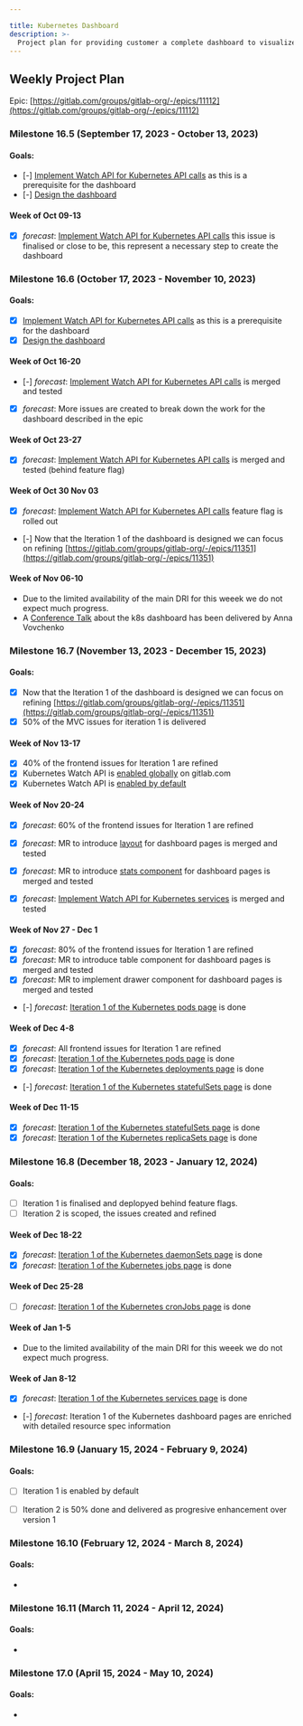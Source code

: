 ```yaml
---

title: Kubernetes Dashboard
description: >-
  Project plan for providing customer a complete dashboard to visualize the status of their cluster
---
```








## Weekly Project Plan

Epic: [https://gitlab.com/groups/gitlab-org/-/epics/11112](https://gitlab.com/groups/gitlab-org/-/epics/11112)


### Milestone 16.5 (September 17, 2023 - October 13, 2023)

#### Goals:
- [-] [Implement Watch API for Kubernetes API calls](https://gitlab.com/gitlab-org/gitlab/-/issues/422945) as this is a prerequisite for the dashboard
- [-] [Design the dashboard](https://gitlab.com/gitlab-org/gitlab/-/issues/365901)


#### Week of Oct 09-13

- [x] *forecast*: [Implement Watch API for Kubernetes API calls](https://gitlab.com/gitlab-org/gitlab/-/issues/422945) this issue is finalised or close to be, this represent a necessary step to create the dashboard

### Milestone 16.6 (October 17, 2023 - November 10, 2023)

#### Goals:
- [x] [Implement Watch API for Kubernetes API calls](https://gitlab.com/gitlab-org/gitlab/-/issues/422945) as this is a prerequisite for the dashboard
- [x] [Design the dashboard](https://gitlab.com/gitlab-org/gitlab/-/issues/365901)

#### Week of Oct 16-20

- [-] *forecast*: [Implement Watch API for Kubernetes API calls](https://gitlab.com/gitlab-org/gitlab/-/issues/422945) is merged and tested 
- [x] *forecast*:  More issues are created to break down the work for the dashboard described in the epic 

#### Week of Oct 23-27

- [x] *forecast*: [Implement Watch API for Kubernetes API calls](https://gitlab.com/gitlab-org/gitlab/-/issues/422945) is merged and tested (behind feature flag)

#### Week of Oct 30 Nov 03

- [x] *forecast*: [Implement Watch API for Kubernetes API calls](https://gitlab.com/gitlab-org/gitlab/-/issues/422945) feature flag is rolled out
- [-] Now that the Iteration 1 of the dashboard is designed we can focus on refining [https://gitlab.com/groups/gitlab-org/-/epics/11351](https://gitlab.com/groups/gitlab-org/-/epics/11351)

#### Week of Nov 06-10

- Due to the limited availability of the main DRI for this weeek we do not expect much progress.
- A [Conference Talk](https://docs.google.com/presentation/d/1Z34EOsF5J-koPUzPLxSfDou_DvPj66ezrtZHCPjNss4/edit?usp=sharing) about the k8s dashboard has been delivered by Anna Vovchenko

### Milestone 16.7 (November 13, 2023 - December 15, 2023)

#### Goals:

- [x] Now that the Iteration 1 of the dashboard is designed we can focus on refining [https://gitlab.com/groups/gitlab-org/-/epics/11351](https://gitlab.com/groups/gitlab-org/-/epics/11351)
- [x] 50% of the MVC issues for iteration 1 is delivered

#### Week of Nov 13-17

- [x] 40% of the frontend issues for Iteration 1 are refined
- [x] Kubernetes Watch API is [enabled globally](https://gitlab.com/gitlab-org/gitlab/-/issues/427762) on gitlab.com
- [x] Kubernetes Watch API is [enabled by default](https://gitlab.com/gitlab-org/gitlab/-/merge_requests/136831)

#### Week of Nov 20-24

- [x] *forecast*: 60% of the frontend issues for Iteration 1 are refined
- [x] *forecast*: MR to introduce [layout](https://gitlab.com/gitlab-org/gitlab/-/merge_requests/137048) for dashboard pages is merged and tested
- [x] *forecast*: MR to introduce [stats component](https://gitlab.com/gitlab-org/gitlab/-/merge_requests/137347) for dashboard pages is merged and tested
- [x] *forecast*: [Implement Watch API for Kubernetes services](https://gitlab.com/gitlab-org/gitlab/-/merge_requests/137306) is merged and tested


#### Week of Nov 27 - Dec 1

- [x] *forecast*: 80% of the frontend issues for Iteration 1 are refined
- [x] *forecast*: MR to introduce table component for dashboard pages is merged and tested
- [x] *forecast*: MR to implement drawer component for dashboard pages is merged and tested
- [-] *forecast*: [Iteration 1 of the Kubernetes pods page](https://gitlab.com/gitlab-org/gitlab/-/issues/428312) is done

#### Week of Dec 4-8

- [x] *forecast*: All frontend issues for Iteration 1 are refined
- [x] *forecast*: [Iteration 1 of the Kubernetes pods page](https://gitlab.com/gitlab-org/gitlab/-/issues/428312) is done
- [x] *forecast*: [Iteration 1 of the Kubernetes deployments page](https://gitlab.com/gitlab-org/gitlab/-/issues/428313) is done
- [-] *forecast*: [Iteration 1 of the Kubernetes statefulSets page](https://gitlab.com/gitlab-org/gitlab/-/issues/428314) is done

#### Week of Dec 11-15

- [x] *forecast*: [Iteration 1 of the Kubernetes statefulSets page](https://gitlab.com/gitlab-org/gitlab/-/issues/428314) is done
- [x] *forecast*: [Iteration 1 of the Kubernetes replicaSets page](https://gitlab.com/gitlab-org/gitlab/-/issues/428315) is done

### Milestone 16.8 (December 18, 2023 - January 12, 2024)

#### Goals:

- [ ] Iteration 1 is finalised and deplopyed behind feature flags.
- [ ] Iteration 2 is scoped, the issues created and refined

#### Week of Dec 18-22

- [x] *forecast*: [Iteration 1 of the Kubernetes daemonSets page](https://gitlab.com/gitlab-org/gitlab/-/issues/428316) is done
- [x] *forecast*: [Iteration 1 of the Kubernetes jobs page](https://gitlab.com/gitlab-org/gitlab/-/issues/428317) is done

#### Week of Dec 25-28

- [ ] *forecast*: [Iteration 1 of the Kubernetes cronJobs page](https://gitlab.com/gitlab-org/gitlab/-/issues/428318) is done

#### Week of Jan 1-5

- Due to the limited availability of the main DRI for this weeek we do not expect much progress.

#### Week of Jan 8-12

- [x] *forecast*: [Iteration 1 of the Kubernetes services page](https://gitlab.com/gitlab-org/gitlab/-/issues/428322) is done
- [-] *forecast*: Iteration 1 of the Kubernetes dashboard pages are enriched with detailed resource spec information


### Milestone 16.9 (January 15, 2024 - February 9, 2024)

#### Goals:
- [ ] Iteration 1 is enabled by default
- [ ] Iteration 2 is 50% done and delivered as progresive enhancement over version 1


### Milestone 16.10 (February 12, 2024 - March 8, 2024)

#### Goals:
-

### Milestone 16.11 (March 11, 2024 - April 12, 2024)

#### Goals:
-

### Milestone 17.0 (April 15, 2024 - May 10, 2024)

#### Goals:
-
